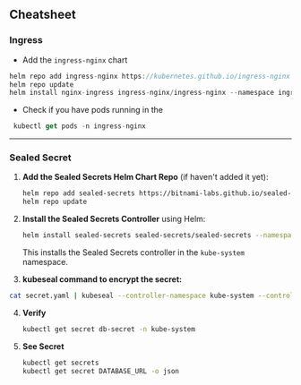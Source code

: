 ## Cheatsheet

### Ingress 
- Add the `ingress-nginx` chart

```jsx
helm repo add ingress-nginx https://kubernetes.github.io/ingress-nginx
helm repo update
helm install nginx-ingress ingress-nginx/ingress-nginx --namespace ingress-nginx --create-namespace
```

- Check if you have pods running in the

```jsx
 kubectl get pods -n ingress-nginx
```
---
### Sealed Secret
1. **Add the Sealed Secrets Helm Chart Repo** (if haven't added it yet):
    
    ```bash
    helm repo add sealed-secrets https://bitnami-labs.github.io/sealed-secrets
    helm repo update
    ```
    
2. **Install the Sealed Secrets Controller** using Helm:
    
    ```bash
    helm install sealed-secrets sealed-secrets/sealed-secrets --namespace kube-system
    ```
    
    This installs the Sealed Secrets controller in the `kube-system` namespace.
3. **kubeseal command to encrypt the secret:**
```sh
cat secret.yaml | kubeseal --controller-namespace kube-system --controller-name sealed-secrets-controller --format yaml > sealed-secret.yaml
```

4. **Verify**
   ```sh
   kubectl get secret db-secret -n kube-system
   ```

5. **See Secret**
   ```sh
   kubectl get secrets
   kubectl get secret DATABASE_URL -o json
   ```
